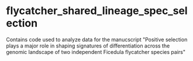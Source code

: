 # flycatcher_shared_lineage_spec_selection
Contains code used to analyze data for the manucscript "Positive selection plays a major role in shaping signatures of differentiation across the genomic landscape of two independent Ficedula flycatcher species pairs"
